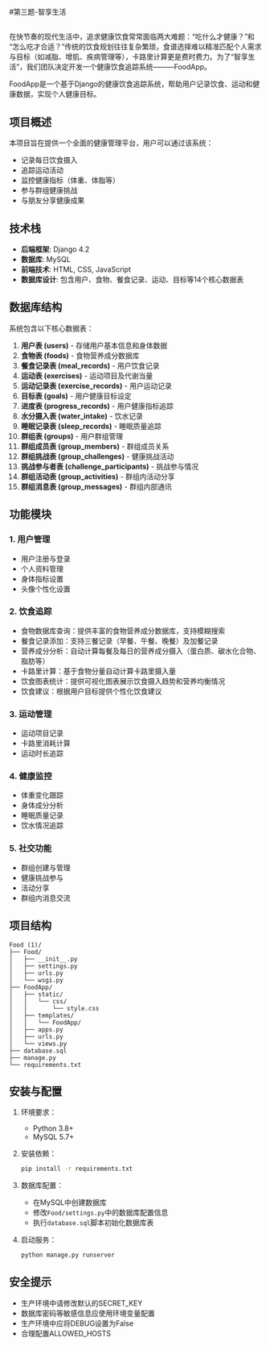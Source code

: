 #第三题-智享生活
##
在快节奏的现代生活中，追求健康饮食常常面临两大难题：​​“吃什么才健康？”​​ 和 ​​“怎么吃才合适？”​​ 传统的饮食规划往往复杂繁琐，食谱选择难以精准匹配个人需求与目标（如减脂、增肌、疾病管理等），卡路里计算更是费时费力。为了“智享生活”，我们团队决定开发一个健康饮食追踪系统———FoodApp。

FoodApp是一个基于Django的健康饮食追踪系统，帮助用户记录饮食、运动和健康数据，实现个人健康目标。

## 项目概述

本项目旨在提供一个全面的健康管理平台，用户可以通过该系统：
- 记录每日饮食摄入
- 追踪运动活动
- 监控健康指标（体重、体脂等）
- 参与群组健康挑战
- 与朋友分享健康成果

## 技术栈

- **后端框架**: Django 4.2
- **数据库**: MySQL
- **前端技术**: HTML, CSS, JavaScript
- **数据库设计**: 包含用户、食物、餐食记录、运动、目标等14个核心数据表

## 数据库结构

系统包含以下核心数据表：

1. **用户表 (users)** - 存储用户基本信息和身体数据
2. **食物表 (foods)** - 食物营养成分数据库
3. **餐食记录表 (meal_records)** - 用户饮食记录
4. **运动表 (exercises)** - 运动项目及代谢当量
5. **运动记录表 (exercise_records)** - 用户运动记录
6. **目标表 (goals)** - 用户健康目标设定
7. **进度表 (progress_records)** - 用户健康指标追踪
8. **水分摄入表 (water_intake)** - 饮水记录
9. **睡眠记录表 (sleep_records)** - 睡眠质量追踪
10. **群组表 (groups)** - 用户群组管理
11. **群组成员表 (group_members)** - 群组成员关系
12. **群组挑战表 (group_challenges)** - 健康挑战活动
13. **挑战参与者表 (challenge_participants)** - 挑战参与情况
14. **群组活动表 (group_activities)** - 群组内活动分享
15. **群组消息表 (group_messages)** - 群组内部通讯

## 功能模块

### 1. 用户管理
- 用户注册与登录
- 个人资料管理
- 身体指标设置
- 头像个性化设置

### 2. 饮食追踪
- 食物数据库查询：提供丰富的食物营养成分数据库，支持模糊搜索
- 餐食记录添加：支持三餐记录（早餐、午餐、晚餐）及加餐记录
- 营养成分分析：自动计算每餐及每日的营养成分摄入（蛋白质、碳水化合物、脂肪等）
- 卡路里计算：基于食物分量自动计算卡路里摄入量
- 饮食图表统计：提供可视化图表展示饮食摄入趋势和营养均衡情况
- 饮食建议：根据用户目标提供个性化饮食建议

### 3. 运动管理
- 运动项目记录
- 卡路里消耗计算
- 运动时长追踪

### 4. 健康监控
- 体重变化跟踪
- 身体成分分析
- 睡眠质量记录
- 饮水情况追踪

### 5. 社交功能
- 群组创建与管理
- 健康挑战参与
- 活动分享
- 群组内消息交流

## 项目结构

```
Food (1)/
├── Food/
│   ├── __init__.py
│   ├── settings.py
│   ├── urls.py
│   └── wsgi.py
├── FoodApp/
│   ├── static/
│   │   └── css/
│   │       └── style.css
│   ├── templates/
│   │   └── FoodApp/
│   ├── apps.py
│   ├── urls.py
│   └── views.py
├── database.sql
├── manage.py
└── requirements.txt
```

## 安装与配置

1. 环境要求：
   - Python 3.8+
   - MySQL 5.7+

2. 安装依赖：
   ```bash
   pip install -r requirements.txt
   ```

3. 数据库配置：
   - 在MySQL中创建数据库
   - 修改`Food/settings.py`中的数据库配置信息
   - 执行`database.sql`脚本初始化数据库表

4. 启动服务：
   ```bash
   python manage.py runserver
   ```

## 安全提示

- 生产环境中请修改默认的SECRET_KEY
- 数据库密码等敏感信息应使用环境变量配置
- 生产环境中应将DEBUG设置为False
- 合理配置ALLOWED_HOSTS

